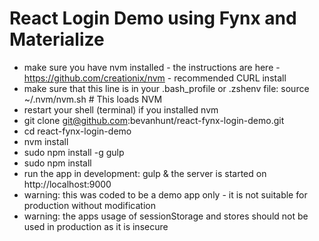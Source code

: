# React Login Demo using Fynx and Materialize

- make sure you have nvm installed - the instructions are here - https://github.com/creationix/nvm - recommended CURL install
- make sure that this line is in your .bash_profile or .zshenv file: source ~/.nvm/nvm.sh  # This loads NVM
- restart your shell (terminal) if you installed nvm
- git clone git@github.com:bevanhunt/react-fynx-login-demo.git
- cd react-fynx-login-demo
- nvm install
- sudo npm install -g gulp
- sudo npm install
- run the app in development: gulp & the server is started on http://localhost:9000
- warning: this was coded to be a demo app only - it is not suitable for production without modification
- warning: the apps usage of sessionStorage and stores should not be used in production as it is insecure